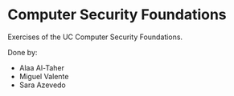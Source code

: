 # Computer Security Foundations

Exercises of the UC Computer Security Foundations.

Done by:
- Alaa Al-Taher 
- Miguel Valente 
- Sara Azevedo
